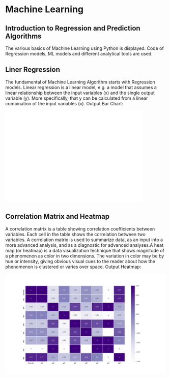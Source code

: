 # Machine Learning

## Introduction to Regression and Prediction Algorithms

The various basics of Machine Learning using Python is displayed. Code of Regression models, ML models and different analytical tools are used.

## Liner Regression

The fundamental of Machine Learning Algorithm starts with Regression models. Linear regression is a linear model, e.g. a model that assumes a linear relationship between the input variables (x) and the single output variable (y). More specifically, that y can be calculated from a linear combination of the input variables (x).
Output Bar Chart:

![Barchart](barchart.png)

## Correlation Matrix and Heatmap

A correlation matrix is a table showing correlation coefficients between variables. Each cell in the table shows the correlation between two variables. A correlation matrix is used to summarize data, as an input into a more advanced analysis, and as a diagnostic for advanced analyses.A heat map (or heatmap) is a data visualization technique that shows magnitude of a phenomenon as color in two dimensions. The variation in color may be by hue or intensity, giving obvious visual cues to the reader about how the phenomenon is clustered or varies over space.
Output Heatmap:

![Heatmap](heatmap.png)





